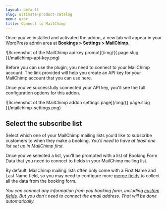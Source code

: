 ```yaml
---
layout: default
slug: ultimate-product-catalog
menu: user
title: Connect to MailChimp
---
```

Once you've installed and activated the addon, a new tab will appear in your WordPress admin area at **Bookings > Settings > MailChimp**.

![Screenshot of the MailChimp api key prompt](/img/{{ page.slug }}/mailchimp-api-key.png)

Before you can use the plugin, you need to connect to your MailChimp account. The link provided will help you create an API key for your MailChimp account that you can use here.

Once you've successfully connected your API key, you'll see the full configuration options for this addon.

![Screenshot of the MailChimp addon settings page](/img/{{ page.slug }}/mailchimp-settings.png)

## Select the subscribe list

Select which one of your MailChimp mailing lists you'd like to subscribe customers to when they make a booking. *You'll need to have at least one list set up in MailChimp first.*

Once you've selected a list, you'll be prompted with a list of Booking Form Data that you need to connect to fields in your MailChimp mailing list.

By default, MailChimp mailing lists often only come with a First Name and Last Name field, so you may need to configure more [merge fields](http://kb.mailchimp.com/article/getting-started-with-merge-tags) to collect all the data from the booking form.

*You can connect any information from you booking form, including [custom fields](../custom-fields). But you don't need to connect the email address. That will be done automatically.*
